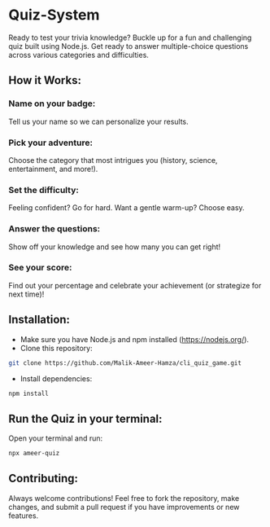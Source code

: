 # Quiz-System

Ready to test your trivia knowledge?  Buckle up for a fun and challenging quiz built using Node.js. Get ready to answer multiple-choice questions across various categories and difficulties.

## How it Works:

### Name on your badge: 
Tell us your name so we can personalize your results.

### Pick your adventure: 
Choose the category that most intrigues you (history, science, entertainment, and more!).

### Set the difficulty: 
Feeling confident? Go for hard. Want a gentle warm-up? Choose easy.

### Answer the questions: 
Show off your knowledge and see how many you can get right!

### See your score: 
Find out your percentage and celebrate your achievement (or strategize for next time)!


## Installation:
- Make sure you have Node.js and npm installed (https://nodejs.org/).
- Clone this repository: 
```bash
git clone https://github.com/Malik-Ameer-Hamza/cli_quiz_game.git
```
- Install dependencies: 
```bash
npm install
```

## Run the Quiz in your terminal:
Open your terminal and run:
```bash
npx ameer-quiz
```

## Contributing:
Always welcome contributions! Feel free to fork the repository, make changes, and submit a pull request if you have improvements or new features.